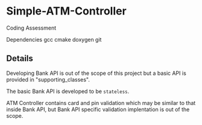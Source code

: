 # Simple-ATM-Controller
Coding Assessment


Dependencies
gcc cmake doxygen git



## Details

Developing Bank API is out of the scope of this project but a basic API is provided in "supporting_classes".

The basic Bank API is developed to be `stateless`.

ATM Controller contains card and pin validation which may be similar to that inside Bank API, but Bank API specific validation implentation is out of the scope.